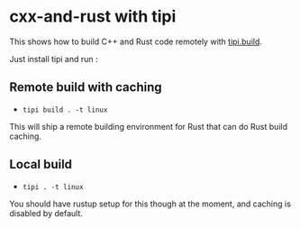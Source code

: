# cxx-and-rust with tipi
This shows how to build C++ and Rust code remotely with [tipi.build](https://tipi.build).

Just install tipi and run : 

## Remote build with caching
* `tipi build . -t linux`

This will ship a remote building environment for Rust that can do Rust build caching.

## Local build 
* `tipi . -t linux`

You should have rustup setup for this though at the moment, and caching is disabled by default.
